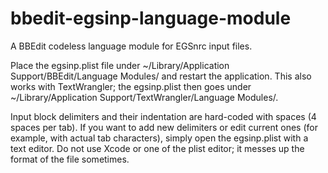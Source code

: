 # bbedit-egsinp-language-module
A BBEdit codeless language module for EGSnrc input files.

Place the egsinp.plist file under ~/Library/Application Support/BBEdit/Language Modules/ and restart the application. This also works with TextWrangler; the egsinp.plist then goes under ~/Library/Application Support/TextWrangler/Language Modules/.

Input block delimiters and their indentation are hard-coded with spaces (4 spaces per tab). If you want to add new delimiters or edit current ones (for example, with actual tab characters), simply open the egsinp.plist with a text editor. Do not use Xcode or one of the plist editor; it messes up the format of the file sometimes.
